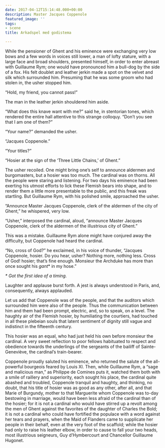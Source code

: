 ```yaml
---
date: 2017-04-12T15:14:48.000+00:00
description: Master Jacques Coppenole
featured_image: ''
tags:
- scene
title: Arkadspel med godistema

---
```

While the pensioner of Ghent and his eminence were exchanging very low
bows and a few words in voices still lower, a man of lofty stature, with a
large face and broad shoulders, presented himself, in order to enter
abreast with Guillaume Rym; one would have pronounced him a bull-dog by
the side of a fox. His felt doublet and leather jerkin made a spot on the
velvet and silk which surrounded him. Presuming that he was some groom who
had stolen in, the usher stopped him.

“Hold, my friend, you cannot pass!”

The man in the leather jerkin shouldered him aside.

“What does this knave want with me?” said he, in stentorian tones, which
rendered the entire hall attentive to this strange colloquy. “Don’t you
see that I am one of them?”

“Your name?” demanded the usher.

“Jacques Coppenole.”

“Your titles?”

“Hosier at the sign of the ‘Three Little Chains,’ of Ghent.”

The usher recoiled. One might bring one’s self to announce aldermen and
burgomasters, but a hosier was too much. The cardinal was on thorns. All
the people were staring and listening. For two days his eminence had been
exerting his utmost efforts to lick these Flemish bears into shape, and to
render them a little more presentable to the public, and this freak was
startling. But Guillaume Rym, with his polished smile, approached the
usher.

“Announce Master Jacques Coppenole, clerk of the aldermen of the city of
Ghent,” he whispered, very low.

“Usher,” interposed the cardinal, aloud, “announce Master Jacques
Coppenole, clerk of the aldermen of the illustrious city of Ghent.”

This was a mistake. Guillaume Rym alone might have conjured away the
difficulty, but Coppenole had heard the cardinal.

“No, cross of God?” he exclaimed, in his voice of thunder, “Jacques
Coppenole, hosier. Do you hear, usher? Nothing more, nothing less. Cross
of God! hosier; that’s fine enough. Monsieur the Archduke has more than
once sought his _gant_\* in my hose.”

_*  Got the first idea of a timing._

Laughter and applause burst forth. A jest is always understood in Paris,
and, consequently, always applauded.

Let us add that Coppenole was of the people, and that the auditors which
surrounded him were also of the people. Thus the communication between him
and them had been prompt, electric, and, so to speak, on a level. The
haughty air of the Flemish hosier, by humiliating the courtiers, had
touched in all these plebeian souls that latent sentiment of dignity still
vague and indistinct in the fifteenth century.

This hosier was an equal, who had just held his own before monsieur the
cardinal. A very sweet reflection to poor fellows habituated to respect
and obedience towards the underlings of the sergeants of the bailiff of
Sainte-Geneviève, the cardinal’s train-bearer.

Coppenole proudly saluted his eminence, who returned the salute of the
all-powerful bourgeois feared by Louis XI. Then, while Guillaume Rym, a
“sage and malicious man,” as Philippe de Comines puts it, watched them
both with a smile of raillery and superiority, each sought his place, the
cardinal quite abashed and troubled, Coppenole tranquil and haughty, and
thinking, no doubt, that his title of hosier was as good as any other,
after all, and that Marie of Burgundy, mother to that Marguerite whom
Coppenole was to-day bestowing in marriage, would have been less afraid of
the cardinal than of the hosier; for it is not a cardinal who would have
stirred up a revolt among the men of Ghent against the favorites of the
daughter of Charles the Bold; it is not a cardinal who could have
fortified the populace with a word against her tears and prayers, when the
Maid of Flanders came to supplicate her people in their behalf, even at
the very foot of the scaffold; while the hosier had only to raise his
leather elbow, in order to cause to fall your two heads, most illustrious
seigneurs, Guy d’Hymbercourt and Chancellor Guillaume Hugonet.